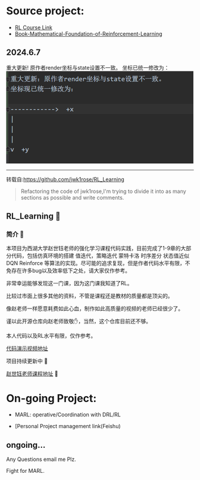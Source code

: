 # Source project:
- [RL Course Link](https://www.bilibili.com/video/BV1sd4y167NS)
- [Book-Mathematical-Foundation-of-Reinforcement-Learning](https://github.com/MathFoundationRL/Book-Mathematical-Foundation-of-Reinforcement-Learning?tab=readme-ov-file)



## 2024.6.7
重大更新! 原作者render坐标与state设置不一致。
坐标已统一修改为：
![img.png](img.png)



---
转载自:https://github.com/jwk1rose/RL_Learning
>Refactoring the code of jwk1rose,I'm trying to divide it into as many sections as possible and write comments.
##  RL_Learning 🎉️

### 简介 📖

本项目为西湖大学赵世钰老师的强化学习课程代码实践，目前完成了1-9章的大部分代码，包括仿真环境的搭建 值迭代，策略迭代 蒙特卡洛 时序差分 状态值近似 DQN Reinforce 等算法的实现。尽可能的追求复现，但是作者代码水平有限，不免存在许多bug以及效率低下之处，请大家仅作参考。

非常幸运能够发现这一门课，因为这门课我知道了RL。

比较过市面上很多其他的资料，不管是课程还是教材的质量都是顶尖的。

像赵老师一样愿意耗费如此心血，制作如此高质量的视频的老师已经很少了。

谨以此开源仓库向赵老师致敬✋，当然，这个仓库目前还不够。

本人代码以及RL水平有限，仅作参考。

[代码演示视频地址](https://www.bilibili.com/video/BV1HX4y1H7uR)

项目持续更新中 🚶


[赵世钰老师课程地址](https://www.bilibili.com/video/BV1sd4y167NS) 💌


# On-going Project:

- MARL: operative/Coordination with DRL/RL

- [Personal Project management link(Feishu)

ongoing...
---
Any Questions email me Plz.

Fight for MARL.
